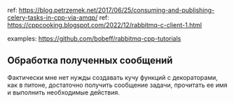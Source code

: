 

ref: https://blog.petrzemek.net/2017/06/25/consuming-and-publishing-celery-tasks-in-cpp-via-amqp/
ref: https://cppcooking.blogspot.com/2022/12/rabbitmq-c-client-1.html

examples: https://github.com/bobeff/rabbitmq-cpp-tutorials

## Обработка полученных сообщений
Фактически мне нет нужды создавать кучу функций с декораторами, как в питоне,
достаточно получить сообщение задачи, прочитать ее имя и выполнить необходимые действия.
